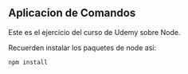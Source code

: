 ## Aplicacion de Comandos

Este es el ejercicio del curso de Udemy sobre Node.

Recuerden instalar los paquetes de node asi:
```
npm install
```